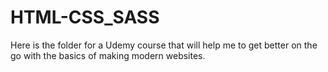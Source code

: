 # HTML-CSS_SASS
Here is the folder for a Udemy course that will help me to get better on the go with the basics of making modern websites. 
